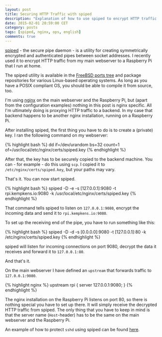 ```yaml
---
layout: post
title: Securing HTTP Traffic with spiped
description: "Explanation of how to use spiped to encrypt HTTP traffic to backend systems."
date: 2015-02-01 20:59:00 CET
category: posts
tags: [spiped, nginx, ops, english]
comments: true
---
```


[spiped](http://www.tarsnap.com/spiped.html) - the secure pipe daemon - is a utility for creating symmetrically encrypted and authenticated pipes between socket addresses. I recently used it to encrypt HTTP traffic from my main webserver to a Raspberry Pi that I run at home.

The spiped utility is available in the [FreeBSD ports tree](http://www.freshports.org/sysutils/spiped/) and package repositories for various Linux-based operating systems. As long as you have a POSIX compliant OS, you should be able to compile it from source, too.

I'm using [nginx](http://nginx.org) on the main webserver and the Raspberry Pi, but (apart from the configuration examples) nothing in this post is nginx specific. All I'm ultimately doing is proxying HTTP traffic to a backend. In my case that backend happens to be another nginx installation, running on a Raspberry Pi.

After installing spiped, the first thing you have to do is to create a (private) key. I ran the following command on my webserver:

{% highlight bash %}
dd if=/dev/urandom bs=32 count=1 of=/usr/local/etc/nginx/certs/spiped.key
{% endhighlight %}

After that, the key has to be securely copied to the backend machine. You can - for example - do this using `scp`. I copied it to `/etc/nginx/certs/spiped.key`, but your paths may vary.

That's it. You can now start spiped.

{% highlight bash %}
spiped -D -e -s [127.0.0.1]:9080 -t rpi.kempkens.io:9080 -k /usr/local/etc/nginx/certs/spiped.key
{% endhighlight %}

That command tells spiped to listen on `127.0.0.1:9080`, encrypt the incoming data and send it to `rpi.kempkens.io:9080`.

To set up the receiving end of the pipe, you have to run something like this:

{% highlight bash %}
spiped -D -d -s [0.0.0.0]:9080 -t [127.0.0.1]:80 -k /etc/nginx/certs/spiped.key
{% endhighlight %}

spiped will listen for incoming connections on port 9080, decrypt the data it receives and forward it to `127.0.0.1:80`.

And that's it.

On the main webserver I have defined an `upstream` that forwards traffic to `127.0.0.1:9080`.

{% highlight nginx %}
upstream rpi {
  server 127.0.0.1:9080;
}
{% endhighlight %}

The nginx installation on the Raspberry Pi listens on port 80, so there is nothing special you have to set up there. It will simply receive the decrypted HTTP traffic from spiped. The only thing that you have to keep in mind is that the server name (`Host`-header) has to be the same on the main webserver and the Raspberry Pi.

An example of how to protect `sshd` using spiped can be found [here](http://www.daemonology.net/blog/2012-08-30-protecting-sshd-using-spiped.html).
